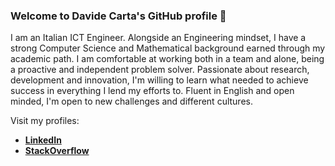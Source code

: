 ### Welcome to Davide Carta's GitHub profile 👋

I am an Italian ICT Engineer.
Alongside an Engineering mindset, I have a strong Computer Science and Mathematical background earned through my academic path. I am comfortable at working both in a team and alone, being a proactive and independent problem solver. Passionate about research, development and innovation, I'm willing to learn what needed to achieve success in everything I lend my efforts to. Fluent in English and open minded, I'm open to new challenges and different cultures.

Visit my profiles:
- [**LinkedIn**](https://www.linkedin.com/in/davide-carta-it/) 
- [**StackOverflow**](https://stackoverflow.com/users/10608278/davide-carta?tab=profile)
